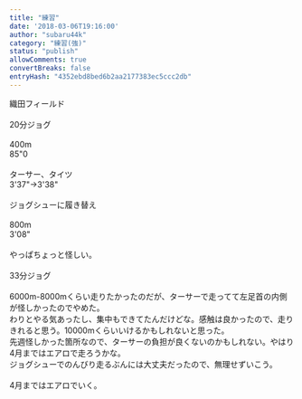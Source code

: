 ```yaml
---
title: "練習"
date: '2018-03-06T19:16:00'
author: "subaru44k"
category: "練習(強)"
status: "publish"
allowComments: true
convertBreaks: false
entryHash: "4352ebd8bed6b2aa2177383ec5ccc2db"
---
```

織田フィールド<br>
<br>
20分ジョグ<br>
<br>
400m<br>
85"0<br>
<br>
ターサー、タイツ<br>
3'37"→3'38"<br>
<br>
ジョグシューに履き替え<br>
<br>
800m<br>
3'08"<br>
<br>
やっぱちょっと怪しい。<br>
<br>
33分ジョグ <br>
<br>
6000m-8000mくらい走りたかったのだが、ターサーで走ってて左足首の内側が怪しかったのでやめた。<br>
わりとやる気あったし、集中もできてたんだけどな。感触は良かったので、走りきれると思う。10000mくらいいけるかもしれないと思った。<br>
先週怪しかった箇所なので、ターサーの負担が良くないのかもしれない。やはり4月まではエアロで走ろうかな。<br>
ジョグシューでのんびり走るぶんには大丈夫だったので、無理せずいこう。<br>
<br>
4月まではエアロでいく。

